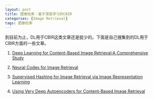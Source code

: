 ```yaml
---
layout: post
title: 图像检索：基于深度学习的CBIR
categories: [Image Retrieval]
tags: 图像检索
---
```


到目前为止，DL用于CBIR这类文章还是挺少的。下面是自己搜集到的DL用于CBIR方面的一些文章。

1. [Deep Learning for Content-Based Image Retrieval:A Comprehensive Study](http://research.larc.smu.edu.sg/mlg/papers/MM14-fp336-hoi.pdf)

2. [Neural Codes for Image Retrieval](http://arxiv.org/pdf/1404.1777.pdf)

3. [Supervised Hashing for Image Retrieval via Image Representation Learning](http://ss.sysu.edu.cn/~py/papers/AAAI-CNNH.pdf)

4. [Using Very Deep Autoencoders for Content-Based Image Retrieval](https://www.cs.toronto.edu/~hinton/absps/esann-deep-final.pdf)



